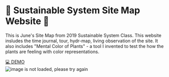 # 🌱 Sustainable System Site Map Website 🌊
This is June's Site Map from 2019 Sustainable System Class. This website insludes the time journal, tour, hydr-map, living observation of the site. It also includes "Mental Color of Plants" - a tool I invented to test the how the plants are feeling with color representations. 
<br>

[💻 DEMO](https://junebee66.github.io/SustainableSystem_Spring2021/sustainable_systems/html/index_mantal%20_color_%20of_plants.html)
<br>
![image is not loaded, please try again](./sustainable_systems/assets/cat-sustainable-map.gif)


